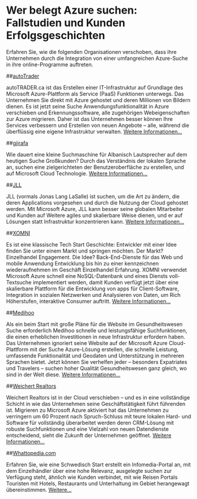 <properties
    pageTitle="Wer belegt Azure suchen: Fallstudien und Kunden Erfolgsgeschichten | Microsoft Azure | Szenarien mit mehreren Benutzern"
    description="Fallstudien und Kunden Geschichten über einen gehosteten Cloud Suchdienst auf Microsoft Azure Azure Suche."
    services="search"
    documentationCenter=""
    authors="HeidiSteen"
    manager="jhubbard"
    editor=""
    tags="azure-portal"/>

<tags
    ms.service="search"
    ms.devlang="NA"
    ms.workload="search"
    ms.topic="article" 
    ms.tgt_pltfrm="na"
    ms.date="08/29/2016"
    ms.author="heidist"/>

# <a name="whos-using-azure-search-case-studies-and-customer-stories"></a>Wer belegt Azure suchen: Fallstudien und Kunden Erfolgsgeschichten

Erfahren Sie, wie die folgenden Organisationen verschoben, dass ihre Unternehmen durch die Integration von einer umfangreichen Azure-Suche in ihre online-Programme auftreten.

##<a name="autotraderhttpscustomersmicrosoftcompagescustomerstoryaspxrecid18596"></a>[autoTrader](https://customers.microsoft.com/Pages/CustomerStory.aspx?recid=18596)

autoTRADER.ca ist das Erstellen einer IT-Infrastruktur auf Grundlage des Microsoft Azure-Plattform als Service (PaaS) Funktionen unterwegs. Das Unternehmen Sie direkt mit Azure gehostet und deren Millionen von Bildern dienen. Es ist jetzt seine Suche Anwendungsfunktionalität in Azure verschieben und Erkennungssoftware, alle zugehörigen Webeigenschaften zur Azure migrieren. Daher ist das Unternehmen besser können Ihre Services verbessern und Erstellen von neuen Angebote – alle, während die überflüssig eine eigene Infrastruktur verwalten. [Weitere Informationen...](https://customers.microsoft.com/Pages/CustomerStory.aspx?recid=18596)


##<a name="gjirafahttpscustomersmicrosoftcompagescustomerstoryaspxrecid18633"></a>[gjirafa](https://customers.microsoft.com/Pages/CustomerStory.aspx?recid=18633)

Wie dauert eine kleine Suchmaschine für Albanisch Lautsprecher auf dem heutigen Suche Großkunden? Durch das Verständnis der lokalen Sprache an, suchen eine zielgerichteten der Benutzeroberfläche zu erstellen, und auf Microsoft Cloud Technologie. [Weitere Informationen...](https://customers.microsoft.com/Pages/CustomerStory.aspx?recid=18633)


##<a name="jllhttpscustomersmicrosoftcompagescustomerstoryaspxrecid18662"></a>[JLL](https://customers.microsoft.com/Pages/CustomerStory.aspx?recid=18662)

JLL (vormals Jonas Lang LaSalle) ist suchen, um die Art zu ändern, die deren Applications vorgesehen und durch die Nutzung der Cloud gehostet werden. Mit Microsoft Azure, JLL kann besser seine globalen Mitarbeiter und Kunden auf Weitere agiles und skalierbare Weise dienen, und er auf Lösungen statt Infrastruktur konzentrieren kann. [Weitere Informationen...](https://customers.microsoft.com/Pages/CustomerStory.aspx?recid=18662)

##<a name="xomnihttpscustomersmicrosoftcompagescustomerstoryaspxrecid18667"></a>[XOMNI](https://customers.microsoft.com/Pages/CustomerStory.aspx?recid=18667)

Es ist eine klassische Tech Start Geschichte: Entwickler mit einer Idee finden Sie unter einem Markt und springen möchten. Der Markt? Einzelhandel Engagement. Die Idee? Back-End-Dienste für das Web und mobile Anwendung Entwicklung bis hin zu einer kennzeichnen wiederaufnehmen im Geschäft Einzelhandel Erfahrung. XOMNI verwendet Microsoft Azure schnell eine NoSQL-Datenbank und eines Diensts voll-Textsuche implementiert werden, damit Kunden verfügt jetzt über eine skalierbare Plattform für die Entwicklung von apps für Client-Software, Integration in sozialen Netzwerken und Analysieren von Daten, um Rich Höherstufen, interaktive Consumer auftritt. [Weitere Informationen...](https://customers.microsoft.com/Pages/CustomerStory.aspx?recid=18667)


##<a name="medihoohttpscustomersmicrosoftcompagescustomerstoryaspxrecid19540"></a>[Medihoo](https://customers.microsoft.com/Pages/CustomerStory.aspx?recid=19540)

Als ein beim Start mit große Pläne für die Website im Gesundheitswesen Suche erforderlich Medihoo schnelle und leistungsfähige Suchfunktionen, die einen erheblichen Investitionen in neue Infrastruktur erfordern haben. Das Unternehmen ignoriert seine Website auf der Microsoft Azure Cloud-Plattform mit der Suche Azure-Lösung erstellen, die schnelle Leistung, umfassende Funktionalität und Geodaten und Unterstützung in mehreren Sprachen bietet. Jetzt können Sie verhelfen jeder – besonders Expatriates und Travelers – suchen hoher Qualität Gesundheitswesen ganz gleich, wo sind in der Welt diese. [Weitere Informationen...](https://customers.microsoft.com/Pages/CustomerStory.aspx?recid=19540)


##<a name="weichert-realtorshttpscustomersmicrosoftcompagescustomerstoryaspxrecid21252"></a>[Weichert Realtors](https://customers.microsoft.com/Pages/CustomerStory.aspx?recid=21252)

Weichert Realtors ist in der Cloud verschieben – und es in eine vollständige Schicht in wie das Unternehmen seine Geschäftstätigkeit führt führenden ist. Migrieren zu Microsoft Azure aktiviert hat das Unternehmen zu verringern um 60 Prozent nach Spruch-Schluss mit teure lokalen Hard- und Software für vollständig überarbeitet werden deren CRM-Lösung mit robuste Suchfunktionen und eine Vielzahl von neuen Datendienste entscheidend, sieht die Zukunft der Unternehmen geöffnet. [Weitere Informationen...](https://customers.microsoft.com/Pages/CustomerStory.aspx?recid=21252)

##<a name="whattopediacomsearch-dev-case-study-whattopediamd"></a>[Whattopedia.com](search-dev-case-study-whattopedia.md)

Erfahren Sie, wie eine Schwedisch Start erstellt ein Infomedia-Portal an, mit dem Einzelhändler über eine hohe Relevanz, ausgelegte suchen zur Verfügung steht, ähnlich wie Kunden verbindet, mit wie Reisen Portals Touristen mit Hotels, Restaurants und Unterhaltung im Gebiet herangewagt übereinstimmen. [Weitere...](search-dev-case-study-whattopedia.md)

<!--Image References -- here for future reference. Had to -->
[1]: ./media/search-case-studies/autotrader_m.png
[2]: ./media/search-case-studies/gjirafa_m.png
[3]: ./media/search-case-studies/JLL_m.png
[4]: ./media/search-case-studies/medihoo_m.png
[5]: ./media/search-case-studies/weichert_m.png
[xomni]: ./media/search-case-studies/xomni_m.png
